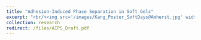 ```yaml
---
title: "Adhesion-Induced Phase Separation in Soft Gels"
excerpt: "<br/><img src='/images/Kang_Poster_SoftDays@Amherst.jpg' width='600'>"
collection: research
redirect: /files/AIPS_Draft.pdf
---
```


